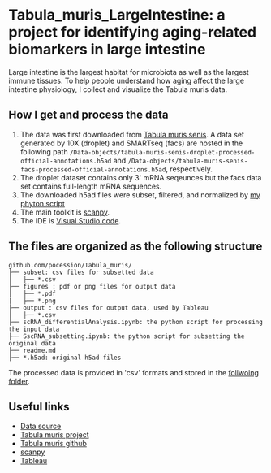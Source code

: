 # Tabula_muris_LargeIntestine: a project for identifying aging-related biomarkers in large intestine

Large intestine is the largest habitat for microbiota as well as the largest immune tissues. To help people understand how aging affect the large intestine physiology, I collect and visualize the Tabula muris data.

## How I get and process the data

1. The data was first downloaded from [Tabula muris senis](https://s3.console.aws.amazon.com/s3/buckets/czb-tabula-muris-senis?region=us-west-2&tab=objects). A data set generated by 10X (droplet) and SMARTseq (facs) are hosted in the following path `/Data-objects/tabula-muris-senis-droplet-processed-official-annotations.h5ad` and `/Data-objects/tabula-muris-senis-facs-processed-official-annotations.h5ad`, respectively.
2. The droplet dataset contains only 3' mRNA seqeunces but the facs data set contains full-length mRNA sequences.
3. The downloaded h5ad files were subset, filtered, and normalized by [my phyton script](scRNA_subsetting.ipynb)
4. The main toolkit is [scanpy](https://scanpy.readthedocs.io/en/stable/).
5. The IDE is [Visual Studio code](https://code.visualstudio.com/).

## The files are organized as the following structure

```
github.com/pocession/Tabula_muris/
├── subset: csv files for subsetted data
│   ├── *.csv
├── figures : pdf or png files for output data
│   ├── *.pdf
|   ├── *.png
├── output : csv files for output data, used by Tableau
│   ├── *.csv
├── scRNA_differentialAnalysis.ipynb: the python script for processing the input data
├── SscRNA_subsetting.ipynb: the python script for subsetting the original data
├── readme.md
├── *.h5ad: original h5ad files
```

The processed data is provided in 'csv' formats and stored in the [follwoing folder](/output).

## Useful links

- [Data source](https://s3.console.aws.amazon.com/s3/buckets/czb-tabula-muris-senis?region=us-west-2&tab=objects)
- [Tabula muris project](https://tabula-muris.ds.czbiohub.org/)
- [Tabula muris github](https://github.com/czbiohub/tabula-muris)
- [scanpy](https://scanpy.readthedocs.io/en/stable/)
- [Tableau](https://public.tableau.com/app/profile/tsunghan.hsieh/viz/covid19_16606524256070/1)
